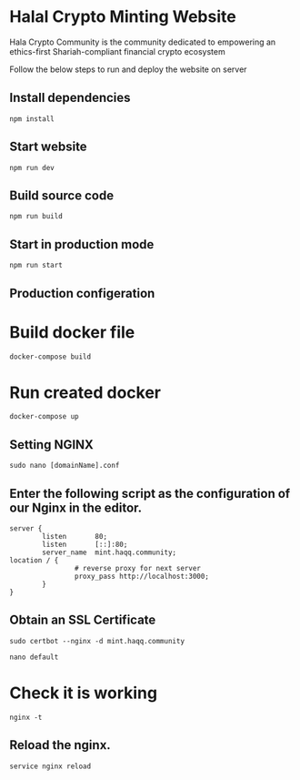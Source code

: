 # Halal Crypto Minting Website

Hala Crypto Community is the community dedicated to empowering an ethics-first Shariah-compliant financial crypto ecosystem


Follow the below steps to run and deploy the website on server

## Install dependencies

```shell
npm install
```
## Start website

```shell
npm run dev
```

## Build source code

```shell
npm run build
```

## Start in production mode

```shell
npm run start
```


## Production configeration

# Build docker file

```shell
docker-compose build
```

# Run created docker 

```shell
docker-compose up
```





## Setting NGINX


```shell
sudo nano [domainName].conf
```

## Enter the following script as the configuration of our Nginx in the editor.

```shell
server {
        listen       80;
        listen       [::]:80;
        server_name  mint.haqq.community;
location / {
                # reverse proxy for next server
                proxy_pass http://localhost:3000;
        }
}
```

## Obtain an SSL Certificate 

```shell
sudo certbot --nginx -d mint.haqq.community
```

```shell
nano default
```

# Check it is working 

```shell
nginx -t 
```

## Reload the nginx.

```shell
service nginx reload
```

